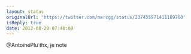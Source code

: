 ```yaml
---
layout: status
originalUrl: 'https://twitter.com/marcgg/status/237455971411189760'
isReply: true
date: 2012-08-20 07:48:09
---
```


@AntoinePlu thx, je note
